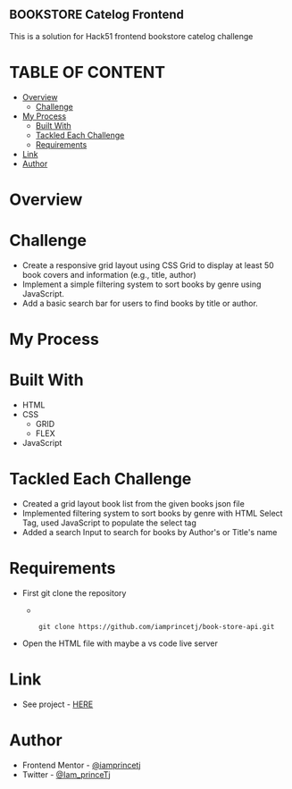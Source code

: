 ## BOOKSTORE Catelog Frontend

This is a solution for Hack51 frontend bookstore catelog challenge

# TABLE OF CONTENT

- [Overview](#overview)
  - [Challenge](#challenge)
- [My Process](#my-process)
  - [Built With](#built-with)
  - [Tackled Each Challenge](#tackled-each-challenge)
  - [Requirements](#requirements)
- [Link](#link)
- [Author](#author)

# Overview

# Challenge

- Create a responsive grid layout using CSS Grid to display at least 50 book covers and information (e.g., title, author)
- Implement a simple filtering system to sort books by genre using JavaScript.
- Add a basic search bar for users to find books by title or author.

# My Process

# Built With

- HTML
- CSS
  - GRID
  - FLEX
- JavaScript

# Tackled Each Challenge

- Created a grid layout book list from the given books json file
- Implemented filtering system to sort books by genre with HTML Select Tag, used JavaScript to populate the select tag
- Added a search Input to search for books by Author's or Title's name

# Requirements

- First git clone the repository

  -

  ```
      git clone https://github.com/iamprincetj/book-store-api.git
  ```

- Open the HTML file with maybe a vs code live server

# Link

- See project - [HERE]()

# Author

- Frontend Mentor - [@iamprincetj](https://www.frontendmentor.io/profile/iamprincetj)
- Twitter - [@Iam_princeTj](https://x.com/Iam_princetj)
